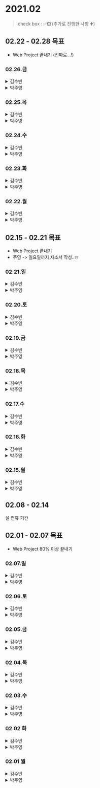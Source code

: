 # 2021.02

> check box : ✅❎ (추가로 진행한 사항 ➕)

## 02.22 - 02.28 목표
- Web Project 끝내기 (진짜로...!)

### 02.26.금

<details>
<summary>김수빈</summary>

|Check|To Do|
|:---:|---|
||알고리즘 1문제|
||JWT 토큰 공부|
||자소서|
||프로젝트 예외 처리|

</details>

<details>
<summary>박주영</summary>

|Check|To Do|
|:---:|---|
|||
|||
|||

</details>

### 02.25.목

<details>
<summary>김수빈</summary>

|Check|To Do|
|:---:|---|
|✅|알고리즘 1문제|
|❎|JWT 토큰 공부|
|❎|자소서|

</details>

<details>
<summary>박주영</summary>

|Check|To Do|
|:---:|---|
|||
|||
|||

</details>

### 02.24.수

<details>
<summary>김수빈</summary>

|Check|To Do|
|:---:|---|
|❎|알고리즘 1문제|
|❎|JWT 토큰 공부|
|❎|자소서|

</details>

<details>
<summary>박주영</summary>

|Check|To Do|
|:---:|---|
||docker error 해결|
||오픽 정리 및 공부|
||알고리즘 1문제|

</details>

### 02.23.화

<details>
<summary>김수빈</summary>

|Check|To Do|
|:---:|---|
|✅|알고리즘 1문제|
|✅|JWT 토큰 공부| => 구현까지 할 수 있었으면 좋겠다..ㅎㅅㅎ
|➕|URL 수정 및 API 관련 기능 추가|

</details>

<details>
<summary>박주영</summary>

|Check|To Do|
|:---:|---|
||docker error 해결|
|✅|오픽 과제|
|✅|알고리즘 1문제|
|✅|자소서|
|➕|web project - finish!|

</details>

### 02.22.월

<details>
<summary>김수빈</summary>

|Check|To Do|
|:---:|---|
|✅|알고리즘 1문제|
|✅|deleteList error|

</details>

<details>
<summary>박주영</summary>

|Check|To Do|
|:---:|---|
||이사--|

</details>

## 02.15 - 02.21 목표
- Web Project 끝내기
- 주영 -> 일요일까지 자소서 작성..ㅠ

### 02.21.일

<details>
<summary>김수빈</summary>

|Check|To Do|
|:---:|---|
|❎|자소서 작성|
|✅|알고리즘 스터디 (21시)|
|❎|JWT 공부|

</details>

<details>
<summary>박주영</summary>

|Check|To Do|
|:---:|---|
|✅|자소서 작성|
|✅|알고리즘 스터디|
|✅|docker error |

</details>

### 02.20.토

<details>
<summary>김수빈</summary>

|Check|To Do|
|:---:|---|
|✅|알고리즘 2문제| - Study
|❎|자소서 작성|
|➕|토큰 이슈 대처|

</details>

<details>
<summary>박주영</summary>

|Check|To Do|
|:---:|---|
|✅|자소서 작성|
|✅|알고리즘 3문제 진행|

</details>

### 02.19.금

<details>
<summary>김수빈</summary>

|Check|To Do|
|:---:|---|
|❎|알고리즘 2문제| - Study

<!-- 오늘 약속 있어서 이것만 할게여! -->

</details>

<details>
<summary>박주영</summary>

|Check|To Do|
|:---:|---|
|✅|자소서 작성|
|✅|OPIc 공부|

</details>

### 02.18.목

<details>
<summary>김수빈</summary>

|Check|To Do|
|:---:|---|
|✅|게시글 수정|
|❎|소셜 로그인| - Google, Naver, Kakao
|✅|알고리즘 1문제| - Study
|➕|게시글 삭제 오류 해결 및 cors 처리|

</details>

<details>
<summary>박주영</summary>

|Check|To Do|
|:---:|---|
|✅|자소서 작성|
|✅|OPIc 공부|

</details>

### 02.17.수

<details>
<summary>김수빈</summary>

|Check|To Do|
|:---:|---|
|✅|파일명 설정 변경| - unique한 파일명으로 
|✅|외부 API 연동 테스트| - repo 1개 생성해서 json 파일 던지고 받기 해보기
|❎|소셜 로그인| - Google, Naver, Kakao
|➕|외부 API 연동 포함하여 게시글 등록 완성 (연관관계 매핑까지!)|

</details>

<details>
<summary>박주영</summary>

|Check|To Do|
|:---:|---|
|✅|web project 마무리 진행|
|❎|자소서 작성|
|✅|OPIc 공부|

</details>

### 02.16.화

<details>
<summary>김수빈</summary>

|Check|To Do|
|:---:|---|
|❎|외부 API 연동 테스트| - repo 2개 생성해서 json 파일 던지고 받기 해보기
|❎|소셜 로그인| - Google, Naver, Kakao
|➕|서버 설정|

</details>

<details>
<summary>박주영</summary>

|Check|To Do|
|:---:|---|
|❎|머신러닝 7주차 수업 듣기|
|✅|textrank 끝내기|
|❎|자소서 작성|
|✅|OPIc 공부 시작|

</details>

### 02.15.월

<details>
<summary>김수빈</summary>

|Check|To Do|
|:---:|---|
|✅|Token 테스트 -> 오류 확인 - 토큰 문제가 아니라 S3 문제였음..|
|✅|게시글 목록 (All/카테고리)|
|✅|게시글 등록 - 외부 API로 받아온 JSON 처리 제외하고 만듬|
|✅|게시글 보기|
|➕|게시글 삭제|


</details>

<details>
<summary>박주영</summary>

|Check|To Do|
|:---:|---|
|❎|머신러닝 7주차 수업 듣기|
|❎|알고리즘 시작|
|✅|textrank 끝내고 전체 합치기 -> docker로 굽기|
|✅|자소서 작성|

</details>

## 02.08 - 02.14
설 연휴 기간

## 02.01 - 02.07 목표
- Web Project 80% 이상 끝내기


### 02.07.일

<details>
<summary>김수빈</summary>

|Check|To Do|
|:---:|---|
|❎|블로그 포스팅|
|❎|STT 기능 구현|
|❎|게시글 작성, 게시글 조회, 게시글 목록 조회, 카테고리 조회 기능 구현|

</details>

<details>
<summary>박주영</summary>

|Check|To Do|
|:---:|---|
|✅|머신러닝 5주차 다 듣기, 과제 풀기|
|✅|web project - 모덜 설계 시작 및 훈련하기 => colab|
|❎|leebros dfs 문제 1 or 2개 풀어서 update|

</details>


### 02.06.토

<details>
<summary>김수빈</summary>

|Check|To Do|
|:---:|---|
|✅|블로그 포스팅|
|✅|파일 업로드 기능 구현|
|❎|STT 기능 구현|
|❎|게시글 작성, 게시글 조회, 게시글 목록 조회, 카테고리 조회 기능 구현| - 게시글 작성만 일부 구현

</details>

<details>
<summary>박주영</summary>

|Check|To Do|
|:---:|---|
|❎|머신러닝 5주차 다 듣기, 과제 풀기|
|✅|web project - 모덜 설계 시작 및 훈련하기|
|❎|leebros dfs 문제 1 or 2개 풀어서 update|

</details>

### 02.05.금

<details>
<summary>김수빈</summary>

|Check|To Do|
|:---:|---|
|❎|블로그 포스팅|
|❎|파일 업로드 기능 구현|

</details>

<details>
<summary>박주영</summary>

|Check|To Do|
|:---:|---|
|✅|머신러닝 4주차 다 듣기, 과제 풀기|
|❎|leebros dfs 문제 1 or 2개 풀어서 update|
|✅|web project - 모덜 설계 시작|

</details>

### 02.04.목

<details>
<summary>김수빈</summary>

|Check|To Do|
|:---:|---|
|✅|블로그 포스팅| - 오늘은 알고리즘 푼 거 올려야지..
|❎|코딩테스트| - 현대NGV 18:00 1시간동안
|❎|파일 업로드 기능 구현| - 이건 공부하고 spring-study에 올리기
|❎|게시글 작성, 게시글 조회, 게시글 목록 조회, 카테고리 조회 기능 구현|

</details>

<details>
<summary>박주영</summary>

|Check|To Do|
|:---:|---|
|✅|머신러닝 3주차 강의 마지막 다 듣고 과제 풀기|
|❎|머신러닝 4주차 강의 끝내기|
|❎|동비나-그리드 공부 완료하고 문제풀기|
|✅|데이터셋 Preprocessing 작업 끝내기|

</details>

### 02.03.수

<details>
<summary>김수빈</summary>

|Check|To Do|
|:---:|---|
|✅|블로그 포스팅 - Java와 DynamoDB 정리|
|✅|인프런 스프링 JPA 활용 1 웹 강의 수강|
|✅|로그인, 로그아웃 구현| - 기능 구현은 다 했는데, 회원가입 시 id 중복은 에러 처리가 아니라 API로 만들어야 할 것 같아서 이 부분은 나중에 수정할 예정! :( security는 spring-study에 올림 :D

</details>

<details>
<summary>박주영</summary>

|Check|To Do|
|:---:|---|
|❎|머신러닝 3주차 강의 마지막 다 듣고 과제 풀기|
|❎|동비나-그리드 공부 완료하고 문제풀기|
|❎|모델 설계 간단하게 시작|

</details>

### 02.02 화

<details>
<summary>김수빈</summary>

|Check|To Do|
|:---:|---|
|✅|블로그 포스팅 - DynamoDB Managed Console 정리|
|✅|인프런 스프링 JPA 활용 1 웹 강의 수강|
|❎|회원가입, 로그인, 로그아웃 구현| 회원가입만 구현함

</details>

<details>
<summary>박주영</summary>

|Check|To Do|
|:---:|---|
|✅|머신러닝 강의 3개 듣고 정리 및 필기|
|✅|인프런 4강 1문제 풀기|
|✅|리브로스 코드 1문제 풀기 - 완전탐색|
|❎|LSTM 모델 설계 시작|

</details>

### 02.01 월

<details>
<summary>김수빈</summary>

|Check|To Do|
|:---:|---|
|✅|블로그 포스팅 - DynamoDB CLI 내용 정리|
|✅|프로젝트 관련 - 인프런 강의 수강|

</details>

<details>
<summary>박주영</summary>

|Check|To Do|
|:---:|---|
|✅|Dataset 구축 완료|
|✅|머신러닝 2주차까지 강의 복습|

</details>
